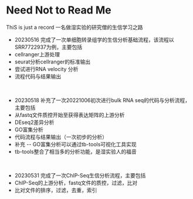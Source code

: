 # Need Not to Read Me
ThiS is just a record
一名做湿实验的研究僧的生信学习之路
- 20230516 完成了一次单细胞转录组学的生信分析基础流程，该流程以SRR7722937为例，主要包括
-   cellranger上游处理
-   seurat分析cellranger的标准输出
-   尝试进行RNA velocity 分析
-   流程代码与结果输出
</br>

- 20230518 补充了一次20221006初次进行bulk RNA seq的代码与分析流程，主要包括
-   从fastq文件质控开始至获得表达矩阵的上游分析
-   DEseq2差异分析
-   GO富集分析
-   代码流程与结果输出（一次初步的分析）
-   补充 -- GO富集分析可以通过tb-tools可视化工具实现
-   tb-tools整合了相当多的分析功能，是湿实验人的福音
</br>

- 20230531 完成了一次ChIP-Seq生信分析流程，主要包括
- ChIP-Seq的上游分析，fastq文件的质控，过滤，比对
- 比对文件的排序，过滤，去重，索引
